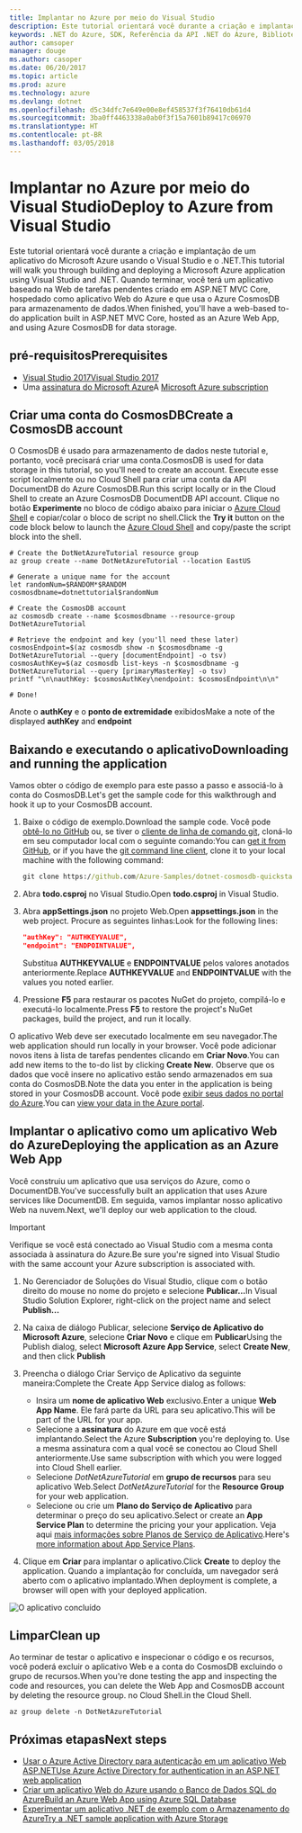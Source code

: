 ```yaml
---
title: Implantar no Azure por meio do Visual Studio
description: Este tutorial orientará você durante a criação e implantação de um aplicativo do Microsoft Azure usando o Visual Studio e o .NET.
keywords: .NET do Azure, SDK, Referência da API .NET do Azure, Biblioteca de classes .NET do Azure
author: camsoper
manager: douge
ms.author: casoper
ms.date: 06/20/2017
ms.topic: article
ms.prod: azure
ms.technology: azure
ms.devlang: dotnet
ms.openlocfilehash: d5c34dfc7e649e00e8ef458537f3f76410db61d4
ms.sourcegitcommit: 3ba0ff4463338a0ab0f3f15a7601b89417c06970
ms.translationtype: HT
ms.contentlocale: pt-BR
ms.lasthandoff: 03/05/2018
---
```

# <a name="deploy-to-azure-from-visual-studio"></a><span data-ttu-id="adde4-104">Implantar no Azure por meio do Visual Studio</span><span class="sxs-lookup"><span data-stu-id="adde4-104">Deploy to Azure from Visual Studio</span></span>

<span data-ttu-id="adde4-105">Este tutorial orientará você durante a criação e implantação de um aplicativo do Microsoft Azure usando o Visual Studio e o .NET.</span><span class="sxs-lookup"><span data-stu-id="adde4-105">This tutorial will walk you through building and deploying a Microsoft Azure application using Visual Studio and .NET.</span></span>  <span data-ttu-id="adde4-106">Quando terminar, você terá um aplicativo baseado na Web de tarefas pendentes criado em ASP.NET MVC Core, hospedado como aplicativo Web do Azure e que usa o Azure CosmosDB para armazenamento de dados.</span><span class="sxs-lookup"><span data-stu-id="adde4-106">When finished, you'll have a web-based to-do application built in ASP.NET MVC Core, hosted as an Azure Web App, and using Azure CosmosDB for data storage.</span></span>

## <a name="prerequisites"></a><span data-ttu-id="adde4-107">pré-requisitos</span><span class="sxs-lookup"><span data-stu-id="adde4-107">Prerequisites</span></span>

* [<span data-ttu-id="adde4-108">Visual Studio 2017</span><span class="sxs-lookup"><span data-stu-id="adde4-108">Visual Studio 2017</span></span>](https://www.visualstudio.com/downloads/)
* <span data-ttu-id="adde4-109">Uma [assinatura do Microsoft Azure](https://azure.microsoft.com/free/)</span><span class="sxs-lookup"><span data-stu-id="adde4-109">A [Microsoft Azure subscription](https://azure.microsoft.com/free/)</span></span>

## <a name="create-a-cosmosdb-account"></a><span data-ttu-id="adde4-110">Criar uma conta do CosmosDB</span><span class="sxs-lookup"><span data-stu-id="adde4-110">Create a CosmosDB account</span></span>

<span data-ttu-id="adde4-111">O CosmosDB é usado para armazenamento de dados neste tutorial e, portanto, você precisará criar uma conta.</span><span class="sxs-lookup"><span data-stu-id="adde4-111">CosmosDB is used for data storage in this tutorial, so you'll need to create an account.</span></span>  <span data-ttu-id="adde4-112">Execute esse script localmente ou no Cloud Shell para criar uma conta da API DocumentDB do Azure CosmosDB.</span><span class="sxs-lookup"><span data-stu-id="adde4-112">Run this script locally or in the Cloud Shell to create an Azure CosmosDB DocumentDB API account.</span></span>  <span data-ttu-id="adde4-113">Clique no botão **Experimente** no bloco de código abaixo para iniciar o [Azure Cloud Shell](/azure/cloud-shell/) e copiar/colar o bloco de script no shell.</span><span class="sxs-lookup"><span data-stu-id="adde4-113">Click the **Try it** button on the code block below to launch the [Azure Cloud Shell](/azure/cloud-shell/) and copy/paste the script block into the shell.</span></span>

```azurecli-interactive
# Create the DotNetAzureTutorial resource group
az group create --name DotNetAzureTutorial --location EastUS

# Generate a unique name for the account
let randomNum=$RANDOM*$RANDOM
cosmosdbname=dotnettutorial$randomNum

# Create the CosmosDB account
az cosmosdb create --name $cosmosdbname --resource-group DotNetAzureTutorial

# Retrieve the endpoint and key (you'll need these later)
cosmosEndpoint=$(az cosmosdb show -n $cosmosdbname -g DotNetAzureTutorial --query [documentEndpoint] -o tsv)
cosmosAuthKey=$(az cosmosdb list-keys -n $cosmosdbname -g DotNetAzureTutorial --query [primaryMasterKey] -o tsv)
printf "\n\nauthKey: $cosmosAuthKey\nendpoint: $cosmosEndpoint\n\n"

# Done!

```

<span data-ttu-id="adde4-114">Anote o **authKey** e o **ponto de extremidade** exibidos</span><span class="sxs-lookup"><span data-stu-id="adde4-114">Make a note of the displayed **authKey** and **endpoint**</span></span> 

## <a name="downloading-and-running-the-application"></a><span data-ttu-id="adde4-115">Baixando e executando o aplicativo</span><span class="sxs-lookup"><span data-stu-id="adde4-115">Downloading and running the application</span></span>

<span data-ttu-id="adde4-116">Vamos obter o código de exemplo para este passo a passo e associá-lo à conta do CosmosDB.</span><span class="sxs-lookup"><span data-stu-id="adde4-116">Let's get the sample code for this walkthrough and hook it up to your CosmosDB account.</span></span>

1. <span data-ttu-id="adde4-117">Baixe o código de exemplo.</span><span class="sxs-lookup"><span data-stu-id="adde4-117">Download the sample code.</span></span>  <span data-ttu-id="adde4-118">Você pode [obtê-lo no GitHub](https://github.com/Azure-Samples/dotnet-cosmosdb-quickstart/) ou, se tiver o [cliente de linha de comando git](https://git-scm.com/), cloná-lo em seu computador local com o seguinte comando:</span><span class="sxs-lookup"><span data-stu-id="adde4-118">You can [get it from GitHub](https://github.com/Azure-Samples/dotnet-cosmosdb-quickstart/), or if you have the [git command line client](https://git-scm.com/), clone it to your local machine with the following command:</span></span>

    ```cmd
    git clone https://github.com/Azure-Samples/dotnet-cosmosdb-quickstart
    ```

2. <span data-ttu-id="adde4-119">Abra **todo.csproj** no Visual Studio.</span><span class="sxs-lookup"><span data-stu-id="adde4-119">Open **todo.csproj** in Visual Studio.</span></span>

3. <span data-ttu-id="adde4-120">Abra **appSettings.json** no projeto Web.</span><span class="sxs-lookup"><span data-stu-id="adde4-120">Open **appsettings.json** in the web project.</span></span>  <span data-ttu-id="adde4-121">Procure as seguintes linhas:</span><span class="sxs-lookup"><span data-stu-id="adde4-121">Look for the following lines:</span></span>

    ```json
    "authKey": "AUTHKEYVALUE",
    "endpoint": "ENDPOINTVALUE",
    ```
    <span data-ttu-id="adde4-122">Substitua **AUTHKEYVALUE** e **ENDPOINTVALUE** pelos valores anotados anteriormente.</span><span class="sxs-lookup"><span data-stu-id="adde4-122">Replace **AUTHKEYVALUE** and **ENDPOINTVALUE** with the values you noted earlier.</span></span>

4. <span data-ttu-id="adde4-123">Pressione **F5** para restaurar os pacotes NuGet do projeto, compilá-lo e executá-lo localmente.</span><span class="sxs-lookup"><span data-stu-id="adde4-123">Press **F5** to restore the project's NuGet packages, build the project, and run it locally.</span></span>

<span data-ttu-id="adde4-124">O aplicativo Web deve ser executado localmente em seu navegador.</span><span class="sxs-lookup"><span data-stu-id="adde4-124">The web application should run locally in your browser.</span></span>  <span data-ttu-id="adde4-125">Você pode adicionar novos itens à lista de tarefas pendentes clicando em **Criar Novo**.</span><span class="sxs-lookup"><span data-stu-id="adde4-125">You can add new items to the to-do list by clicking **Create New**.</span></span>  <span data-ttu-id="adde4-126">Observe que os dados que você insere no aplicativo estão sendo armazenados em sua conta do CosmosDB.</span><span class="sxs-lookup"><span data-stu-id="adde4-126">Note the data you enter in the application is being stored in your CosmosDB account.</span></span>  <span data-ttu-id="adde4-127">Você pode [exibir seus dados no portal do Azure](/azure/documentdb/documentdb-view-json-document-explorer).</span><span class="sxs-lookup"><span data-stu-id="adde4-127">You can [view your data in the Azure portal](/azure/documentdb/documentdb-view-json-document-explorer).</span></span>

## <a name="deploying-the-application-as-an-azure-web-app"></a><span data-ttu-id="adde4-128">Implantar o aplicativo como um aplicativo Web do Azure</span><span class="sxs-lookup"><span data-stu-id="adde4-128">Deploying the application as an Azure Web App</span></span>

<span data-ttu-id="adde4-129">Você construiu um aplicativo que usa serviços do Azure, como o DocumentDB.</span><span class="sxs-lookup"><span data-stu-id="adde4-129">You've successfully built an application that uses Azure services like DocumentDB.</span></span>  <span data-ttu-id="adde4-130">Em seguida, vamos implantar nosso aplicativo Web na nuvem.</span><span class="sxs-lookup"><span data-stu-id="adde4-130">Next, we'll deploy our web application to the cloud.</span></span>

> [!IMPORTANT]
> <span data-ttu-id="adde4-131">Verifique se você está conectado ao Visual Studio com a mesma conta associada à assinatura do Azure.</span><span class="sxs-lookup"><span data-stu-id="adde4-131">Be sure you're signed into Visual Studio with the same account your Azure subscription is associated with.</span></span>

1. <span data-ttu-id="adde4-132">No Gerenciador de Soluções do Visual Studio, clique com o botão direito do mouse no nome do projeto e selecione **Publicar...**</span><span class="sxs-lookup"><span data-stu-id="adde4-132">In Visual Studio Solution Explorer, right-click on the project name and select **Publish...**</span></span>

2. <span data-ttu-id="adde4-133">Na caixa de diálogo Publicar, selecione **Serviço de Aplicativo do Microsoft Azure**, selecione **Criar Novo** e clique em **Publicar**</span><span class="sxs-lookup"><span data-stu-id="adde4-133">Using the Publish dialog, select **Microsoft Azure App Service**, select **Create New**, and then click **Publish**</span></span>

3. <span data-ttu-id="adde4-134">Preencha o diálogo Criar Serviço de Aplicativo da seguinte maneira:</span><span class="sxs-lookup"><span data-stu-id="adde4-134">Complete the Create App Service dialog as follows:</span></span>

    * <span data-ttu-id="adde4-135">Insira um **nome de aplicativo Web** exclusivo.</span><span class="sxs-lookup"><span data-stu-id="adde4-135">Enter a unique **Web App Name**.</span></span>  <span data-ttu-id="adde4-136">Ele fará parte da URL para seu aplicativo.</span><span class="sxs-lookup"><span data-stu-id="adde4-136">This will be part of the URL for your app.</span></span>
    * <span data-ttu-id="adde4-137">Selecione a **assinatura** do Azure em que você está implantando.</span><span class="sxs-lookup"><span data-stu-id="adde4-137">Select the Azure **Subscription** you're deploying to.</span></span>  <span data-ttu-id="adde4-138">Use a mesma assinatura com a qual você se conectou ao Cloud Shell anteriormente.</span><span class="sxs-lookup"><span data-stu-id="adde4-138">Use same subscription with which you were logged into Cloud Shell earlier.</span></span>
    * <span data-ttu-id="adde4-139">Selecione *DotNetAzureTutorial* em **grupo de recursos** para seu aplicativo Web.</span><span class="sxs-lookup"><span data-stu-id="adde4-139">Select *DotNetAzureTutorial* for the **Resource Group** for your web application.</span></span>
    * <span data-ttu-id="adde4-140">Selecione ou crie um **Plano do Serviço de Aplicativo** para determinar o preço do seu aplicativo.</span><span class="sxs-lookup"><span data-stu-id="adde4-140">Select or create an **App Service Plan** to determine the pricing your your application.</span></span>  <span data-ttu-id="adde4-141">Veja aqui [mais informações sobre Planos de Serviço de Aplicativo](/azure/app-service/azure-web-sites-web-hosting-plans-in-depth-overview).</span><span class="sxs-lookup"><span data-stu-id="adde4-141">Here's [more information about App Service Plans](/azure/app-service/azure-web-sites-web-hosting-plans-in-depth-overview).</span></span>

4. <span data-ttu-id="adde4-142">Clique em **Criar** para implantar o aplicativo.</span><span class="sxs-lookup"><span data-stu-id="adde4-142">Click **Create** to deploy the application.</span></span>  <span data-ttu-id="adde4-143">Quando a implantação for concluída, um navegador será aberto com o aplicativo implantado.</span><span class="sxs-lookup"><span data-stu-id="adde4-143">When deployment is complete, a browser will open with your deployed application.</span></span>

![O aplicativo concluído](./media/dotnet-quickstart/todo.png)

## <a name="clean-up"></a><span data-ttu-id="adde4-145">Limpar</span><span class="sxs-lookup"><span data-stu-id="adde4-145">Clean up</span></span>

<span data-ttu-id="adde4-146">Ao terminar de testar o aplicativo e inspecionar o código e os recursos, você poderá excluir o aplicativo Web e a conta do CosmosDB excluindo o grupo de recursos.</span><span class="sxs-lookup"><span data-stu-id="adde4-146">When you're done testing the app and inspecting the code and resources, you can delete the Web App and CosmosDB account by deleting the resource group.</span></span> <span data-ttu-id="adde4-147">no Cloud Shell.</span><span class="sxs-lookup"><span data-stu-id="adde4-147">in the Cloud Shell.</span></span>

```azurecli-interactive
az group delete -n DotNetAzureTutorial
```

## <a name="next-steps"></a><span data-ttu-id="adde4-148">Próximas etapas</span><span class="sxs-lookup"><span data-stu-id="adde4-148">Next steps</span></span>

* [<span data-ttu-id="adde4-149">Usar o Azure Active Directory para autenticação em um aplicativo Web ASP.NET</span><span class="sxs-lookup"><span data-stu-id="adde4-149">Use Azure Active Directory for authentication in an ASP.NET web application</span></span>](/azure/active-directory/develop/active-directory-devquickstarts-webapp-dotnet)
* [<span data-ttu-id="adde4-150">Criar um aplicativo Web do Azure usando o Banco de Dados SQL do Azure</span><span class="sxs-lookup"><span data-stu-id="adde4-150">Build an Azure Web App using Azure SQL Database</span></span>](/azure/app-service-web/web-sites-dotnet-get-started)
* [<span data-ttu-id="adde4-151">Experimentar um aplicativo .NET de exemplo com o Armazenamento do Azure</span><span class="sxs-lookup"><span data-stu-id="adde4-151">Try a .NET sample application with Azure Storage</span></span>](/azure/storage/storage-samples-dotnet)


